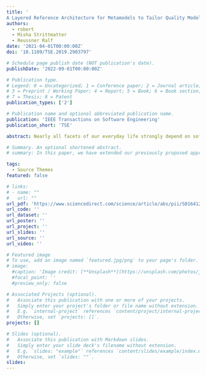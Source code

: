 ```yaml
---
title: '
A Layered Reference Architecture for Metamodels to Tailor Quality Modeling and Analysis'
authors:
  - robert
  - Misha Strittmatter
  - Reussner Ralf
date: '2021-04-01T00:00:00Z'
doi: '10.1109/TSE.2019.2903797'

# Schedule page publish date (NOT publication's date).
publishDate: '2022-09-01T00:00:00Z'

# Publication type.
# Legend: 0 = Uncategorized; 1 = Conference paper; 2 = Journal article;
# 3 = Preprint / Working Paper; 4 = Report; 5 = Book; 6 = Book section;
# 7 = Thesis; 8 = Patent
publication_types: ['2']

# Publication name and optional abbreviated publication name.
publication: 'IEEE Transactions on Software Engineering'
publication_short: 'TSE'

abstract: Nearly all facets of our everyday life strongly depend on software-intensive systems. Besides correctness, highly relevant quality properties of these systems include performance, as directly perceived by the user, and maintainability, as an important decision factor for evolution. These quality properties strongly depend on architectural design decisions. Hence, to ensure high quality, research and practice is interested in approaches to analyze the system architecture for quality properties. Therefore, models of the system architecture are created and used for analysis. Many different languages (often defined by metamodels) exist to model the systems and reason on their quality. Such languages are mostly specific to quality properties, tools or development paradigms. Unfortunately, the creation of a specific model for any quality property of interest and any different tool used is simply infeasible. Current metamodels for quality modeling and analysis are often not designed to be extensible and reusable. Experience from generalizing and extending metamodels result in hard to evolve and overly complex metamodels. A systematic way of creating, extending and reusing metamodels for quality modeling and analysis, or parts of them, does not exist yet. When comparing metamodels for different quality properties, however, substantial parts show quite similar language features. This leads to our approach to define the first reference architecture for metamodels for quality modeling and analysis. A reference architecture in software engineering provides a general architecture for a given application domain. In this paper, we investigate the applicability of modularization concepts from object-oriented design and the idea of a reference architecture to metamodels for quality modeling and analysis to systematically create, extend and reuse metamodel parts. Thus, the reference architecture allows to tailor metamodels. Requirements on the reference architecture are gathered from a historically grown metamodel. We specify modularization concepts as a foundation of the reference architecture. Detailed application guidelines are described. We argue the reference architecture supports instance compatibility and non-intrusive, independent extension of metamodels. In four case studies, we refactor historically grown metamodels and compare them to the original metamodels. The study results show the reference architecture significantly improves evolvability as well as need-specific use and reuse of metamodels.

# Summary. An optional shortened abstract.
# summary: In this paper, we have extended our previously proposed approach for the characterization and the detection of SPAs that was designed to be integrated into CI/CDD pipelines, and its implementation is computationally efficient.

tags:
  - Source Themes
featured: false

# links:
# - name: ""
#   url: ""
url_pdf: 'https://www.sciencedirect.com/science/article/abs/pii/S016412122200142X?via%3Dihub'
url_code: ''
url_dataset: ''
url_poster: ''
url_project: ''
url_slides: ''
url_source: ''
url_video: ''

# Featured image
# To use, add an image named `featured.jpg/png` to your page's folder.
# image:
  #caption: 'Image credit: [**Unsplash**](https://unsplash.com/photos/jdD8gXaTZsc)'
  #focal_point: ''
  #preview_only: false

# Associated Projects (optional).
#   Associate this publication with one or more of your projects.
#   Simply enter your project's folder or file name without extension.
#   E.g. `internal-project` references `content/project/internal-project/index.md`.
#   Otherwise, set `projects: []`.
projects: []

# Slides (optional).
#   Associate this publication with Markdown slides.
#   Simply enter your slide deck's filename without extension.
#   E.g. `slides: "example"` references `content/slides/example/index.md`.
#   Otherwise, set `slides: ""`.
slides:
---
```


